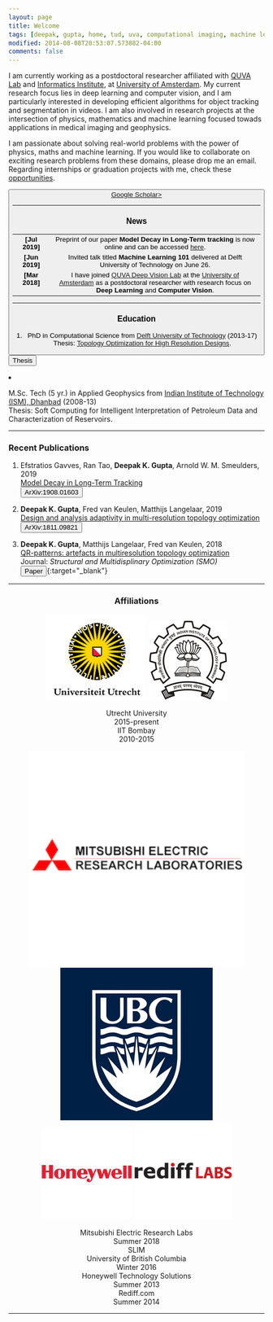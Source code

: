 ```yaml
---
layout: page
title: Welcome
tags: [deepak, gupta, home, tud, uva, computational imaging, machine learning, seismic geophysics, graduate]
modified: 2014-08-08T20:53:07.573882-04:00
comments: false
---
```

I am currently working as a postdoctoral researcher affiliated with [QUVA Lab](https://ivi.fnwi.uva.nl/quva/) and [Informatics Institute](https://ivi.uva.nl/), at [University of Amsterdam](https://www.uva.nl/en). My current research focus lies in deep learning and computer vision, and I am particularly interested in developing efficient algorithms for object tracking and segmentation in videos. I am also involved in research projects at the intersection of physics, mathematics and machine learning focused towads applications in medical imaging and geophysics.


I am passionate about solving real-world problems with the power of physics, maths and machine learning. If you would like to collaborate on exciting research problems from these domains, please drop me an email. Regarding internships or graduation projects with me, check these [opportunities]().

[<button type="button" class="btn btn-info">Google Scholar>](https://scholar.google.co.in/citations?user=Nsxpe_kAAAAJ&hl=en)

----

<h3 align="center">News</h3>
<table>
    <col width="15%">
    <col width="85%">
    <tr>
        <td valign="top"><strong>[Jul 2019]</strong></td>
        <td>Preprint of our paper <b>Model Decay in Long-Term tracking</b> is now online and can be accessed <a href='https://arxiv.org/abs/1908.01603'>here</a>.</td>
    </tr>
    <tr>
        <td valign="top"><strong>[Jun 2019]</strong></td>
        <td>Invited talk titled <strong>Machine Learning 101</strong> delivered at Delft University of Technology on June 26.</td>
    </tr>
    <tr>
        <td valign="top"><strong>[Mar 2018]</strong></td>
        <td>I have joined <a href='https://ivi.fnwi.uva.nl/quva/'>QUVA Deep Vision Lab</a> at the <a href='https://www.uva.nl/'>University of Amsterdam</a> as a postdoctoral researcher with research focus on <b>Deep Learning</b> and <b>Computer Vision</b>.</td>
    </tr>
</table>


----
### Education
1. PhD in Computational Science from <a href='https://www.tudelft.nl/en/'>Delft University of Technology</a> (2013-17)  
Thesis: [Topology Optimization for High Resolution Designs](https://repository.tudelft.nl/islandora/object/uuid:51dde3f6-2a38-47a0-b719-420ff74ded5d?collection=research).  
[<button type="button" class="btn btn-info">Thesis</button>](https://repository.tudelft.nl/islandora/object/uuid:51dde3f6-2a38-47a0-b719-420ff74ded5d?collection=research)

2. M.Sc. Tech (5 yr.) in Applied Geophysics from <a href=''>Indian Institute of Technology (ISM), Dhanbad</a> (2008-13)  
Thesis: Soft Computing for Intelligent Interpretation of Petroleum Data and Characterization of Reservoirs.

----

### Recent Publications
1. Efstratios Gavves, Ran Tao, <b>Deepak K. Gupta</b>, Arnold W. M. Smeulders, 2019  
[Model Decay in Long-Term Tracking](https://arxiv.org/abs/1908.01603)  
[<button type="button" class="btn btn-info">ArXiv:1908.01603</button>](https://arxiv.org/abs/1908.01603)

2. <b>Deepak K. Gupta</b>, Fred van Keulen, Matthijs Langelaar, 2019  
[Design and analysis adaptivity in multi-resolution topology optimization](https://arxiv.org/abs/1811.09821)  
[<button type="button" class="btn btn-info">ArXiv:1811.09821</button>](https://arxiv.org/abs/1811.09821)

3. <b>Deepak K. Gupta</b>, Matthijs Langelaar, Fred van Keulen, 2018  
[QR-patterns: artefacts in multiresolution topology optimization](https://link.springer.com/article/10.1007/s00158-018-2048-6)  
Journal: *Structural and Multidisplinary Optimization (SMO)*  
[<button type="button" class="btn btn-info">Paper</button>](https://link.springer.com/content/pdf/10.1007%2Fs00158-018-2048-6.pdf){:target="_blank"} 

----

<h3 align="center">Affiliations</h3>
<figure align="center" class="affils">
    <a href="http://www.uu.nl/en/"><img src="/images/uu-logo.png"></a>
    <a href="http://www.iitb.ac.in/"><img src="/images/iitb-logo.jpeg"></a>
</figure>

<figure align="center" class="affils">
    <figcaption>Utrecht University<br>2015-present</figcaption>
    <figcaption>IIT Bombay<br>2010-2015</figcaption>
</figure>

<figure align="center" class="affils">
    <a href="http://www.merl.com/"><img src="/images/merl2.png"></a>
    <a href="https://www.slim.eos.ubc.ca/"><img src="/images/ubc-logo.png"></a>
    <a href="https://honeywell.com/country/in/About/Pages/HTS.aspx"><img src="/images/honeywell-logo.png"></a>
    <a href="http://www.rediff.com/"><img src="/images/rediff-logo.png"></a>
</figure>

<figure align="center" class="affils">
    <figcaption>Mitsubishi Electric Research Labs<br>Summer 2018</figcaption>
    <figcaption>SLIM<br>University of British Columbia<br>Winter 2016</figcaption>
    <figcaption>Honeywell Technology Solutions<br>Summer 2013</figcaption>
    <figcaption>Rediff.com<br>Summer 2014</figcaption>
</figure>

----
